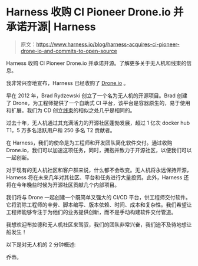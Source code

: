 # Harness 收购 CI Pioneer Drone.io 并承诺开源| Harness

> 原文：<https://www.harness.io/blog/harness-acquires-ci-pioneer-drone-io-and-commits-to-open-source>

Harness 收购 CI Pioneer Drone.io 并承诺开源。了解更多关于无人机和线束的信息。

我非常兴奋地宣布，Harness 已经收购了 [Drone.io](https://drone.io) 。

早在 2012 年，Brad Rydzewski 创立了一个名为无人机的开源项目。Brad 创建了 Drone，为工程师提供了一个自助式 CI 平台，该平台是容器原生的，易于使用和扩展。我们为 CD 创立[线束](https://www.harness.io)的相似之处几乎是相同的。

过去十年，无人机通过其充满活力的开源社区蓬勃发展，超过 1 亿次 docker hub T1，5 万多名活跃用户和 250 多名 T2 贡献者。

在 Harness，我们的使命是为工程师和开发团队简化软件交付。通过收购 Drone.io，我们可以加速这项任务，同时，拥抱并致力于开源社区，以便我们可以一起创新。

对于现有的无人机社区和客户群来说，什么都不会改变。无人机将永远保持开源，Harness 将在未来几年对其社区、平台和任务进行大量投资。此外，Harness 还将在今年晚些时候为开源社区贡献几个内部项目。

我们将与 Drone 一起创建一个既简单又强大的 CI/CD 平台，供工程师交付软件。它将消除工程师的辛劳、脚本编写、版本依赖、时间、成本和复杂性。我们希望让工程师能够专注于为他们的业务提供创新，而不是手动构建软件交付管道。

我想欢迎布拉德和无人机社区来驾驭，我们的团队非常兴奋，我们迫不及待地想让船发生！

以下是对无人机的 2 分钟概述:

乔蒂。